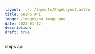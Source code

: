 ```yaml
---
layout: ../../layouts/PageLayout.astro
title: SHIPS API
image: /images/no_image.png
date: 2023-01-12
description: 
draft: true
---
```

ships api
